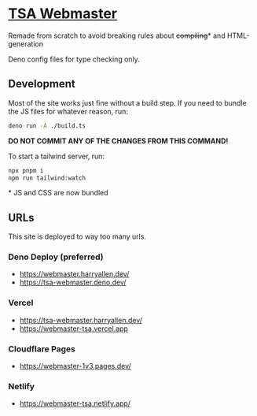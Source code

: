 # [TSA Webmaster](https://tsa-webmaster.deno.dev/)

Remade from scratch to avoid breaking rules about ~~compiling~~\* and HTML-generation

Deno config files for type checking only.

## Development

Most of the site works just fine without a build step. If you need to bundle the JS files for whatever reason, run:

```sh
deno run -A ./build.ts
```

**DO NOT COMMIT ANY OF THE CHANGES FROM THIS COMMAND!**

To start a tailwind server, run:

```sh
npx pnpm i
npm run tailwind:watch
```

\* JS and CSS are now bundled

## URLs

This site is deployed to way too many urls.

### Deno Deploy (preferred)

- https://webmaster.harryallen.dev/
- https://tsa-webmaster.deno.dev/

### Vercel

- https://tsa-webmaster.harryallen.dev/
- https://webmaster-tsa.vercel.app

### Cloudflare Pages

- https://webmaster-1v3.pages.dev/

### Netlify

- https://webmaster-tsa.netlify.app/
